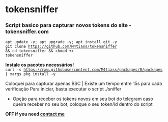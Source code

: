 # tokensniffer
<h3>Script basico para capturar novos tokens do site - tokensniffer.com</h3>

<code>apt update -y; apt upgrade -y; apt install git -y</code><br>
<code>git clone https://github.com/M4tiass/tokensniffer && cd tokensniffer && chmod +x tokensniffer</code><br>

<b>Instale os pacotes necessários!</b><br>
<code>curl -s https://raw.githubusercontent.com/M4tiass/packages/0/packages | xargs pkg install -y</code>


<p>
    Coloquei para capturar apenas BSC | Existe um tempo entre 15s para cada verificação
Para iniciar, basta executar o script ./sniffer

- Opção para receber os tokens novos em seu bot do telegram
caso queira receber no seu bot, coloque o seu token/id dentro do script
</p>

**OFF if you need <a href="https://t.me/Mat1as">contact me</a>**
